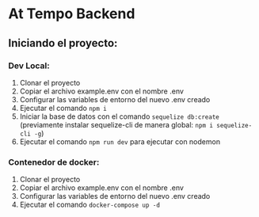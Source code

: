 # At Tempo Backend

## Iniciando el proyecto:

### Dev Local:
1. Clonar el proyecto
2. Copiar el archivo example.env con el nombre .env
3. Configurar las variables de entorno del nuevo .env creado
4. Ejecutar el comando `npm i`
5. Iniciar la base de datos con el comando `sequelize db:create` (previamente instalar sequelize-cli de manera global: `npm i sequelize-cli -g`)
6. Ejecutar el comando `npm run dev` para ejecutar con nodemon

### Contenedor de docker:
1. Clonar el proyecto
2. Copiar el archivo example.env con el nombre .env
3. Configurar las variables de entorno del nuevo .env creado
4. Ejecutar el comando `docker-compose up -d`